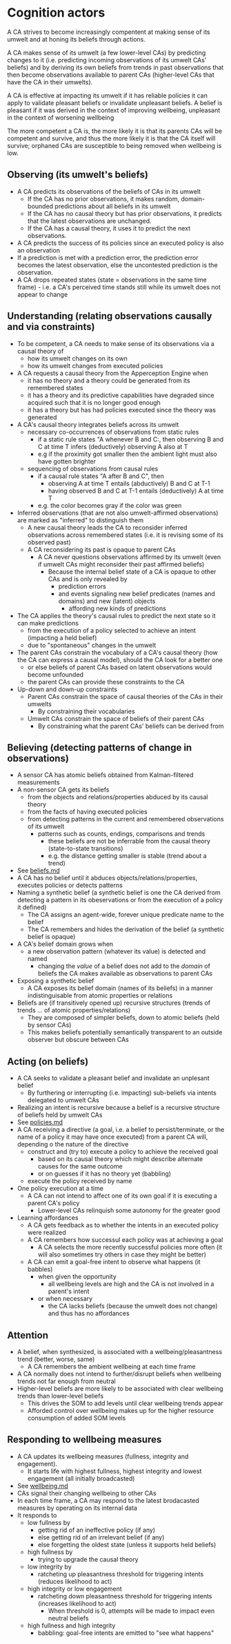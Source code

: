 # Cognition actors

A CA strives to become increasingly compentent at making sense of its umwelt and at honing its beliefs through actions.

A CA makes sense of its umwelt (a few lower-level CAs) by predicting changes to it (i.e. predicting incoming observations of its umwelt CAs' beliefs)
and by deriving its own beliefs from trends in past observations that then become observations available to parent CAs (higher-level CAs that have the CA in their umwelts).

A CA is effective at impacting its umwelt if it has reliable policies it can apply to validate pleasant beliefs or invalidate unpleasant beliefs.
A belief is pleasant if it was derived in the context of improving wellbeing, unpleasant in the context of worsening wellbeing

The more competent a CA is, the more likely it is that its parents CAs will be competent and survive, and thus the more likely it is that the CA itself will survive; orphaned CAs are susceptible to being removed when wellbeing is low.

## Observing (its umwelt's beliefs)

* A CA predicts its observations of the beliefs of CAs in its umwelt
  * If the CA has no prior observations, it makes random, domain-bounded predictions about all beliefs in its umwelt
  * If the CA has no causal theory but has prior observations, it predicts that the latest observations are unchanged.
  * If the CA has a causal theory, it uses it to predict the next observations.
* A CA predicts the success of its policies since an executed policy is also an observation
* If a prediction is met with a prediction error, the prediction error becomes the latest observation, else the uncontested prediction is the observation.
* A CA drops repeated states (state = observations in the same time frame) - i.e. a CA's perceived time stands still while its umwelt does not appear to change

## Understanding (relating observations causally and via constraints)

* To be competent, a CA needs to make sense of its observations via a causal theory of
  * how its umwelt changes on its own
  * how its umwelt changes from executed policies
* A CA requests a causal theory from the Apperception Engine when
  * it has no theory and a theory could be generated from its remembered states
  * it has a theory and its predictive capabilities have degraded since acquired such that it is no longer good enough
  * it has a theory but has had policies executed since the theory was generated
* A CA's causal theory integrates beliefs across its umwelt
  * necessary co-occurrences of observations from static rules
    * if a static rule states "A whenever B and C:, then observing B and C at time T infers (deductively) observing A also at T
    * e.g if the proximity got smaller then the ambient light must also have gotten brighter
  * sequencing of observations from causal rules
    * if a causal rule states "A after B and C", then
      * observing A at time T entails (abductively) B and C at T-1
      * having observed B and C at T-1 entails (deductively) A at time T
    * e.g. the color becomes gray if the color was green
* Inferred observations (that are not also umwelt-affirmed observations) are marked as "inferred" to distinguish them
  * A new causal theory leads the CA to reconsider inferred observations across remembered states (i.e. it is revising some of its observed past)
  * A CA reconsidering its past is opaque to parent CAs
    * A CA never questions observations affirmed by its umwelt (even if umwelt CAs might reconsider their past affirmed beliefs)
      * Because the internal belief state of a CA is opaque to other CAs and is only revealed by
        * prediction errors
        * and events signaling new belief predicates (names and domains) and new (latent) objects
          * affording new kinds of predictions
* The CA applies the theory's causal rules to predict the next state so it can make predictions
  * from the execution of a policy selected to achieve an intent (impacting a held belief)
  * due to "spontaneous" changes in the umwelt
* The parent CAs constrain the vocabulary of a CA's causal theory (how the CA can express a causal model), should the CA look for a better one
  * or else beliefs of parent CAs based on latent observations would become unfounded
  * the parent CAs can provide these constraints to the CA
* Up-down and down-up constraints
  * Parent CAs constrain the space of causal theories of the CAs in their umwelts
    * By constraining their vocabularies
  * Umwelt CAs constrain the space of beliefs of their parent CAs
    * By constraining what the parent CAs' beliefs can be derived from

## Believing (detecting patterns of change in observations)

* A sensor CA has atomic beliefs obtained from Kalman-filtered measurements
* A non-sensor CA gets its beliefs
  * from the objects and relations/properties abduced by its causal theory
  * from the facts of having executed policies
  * from detecting patterns in the current and remembered observations of its umwelt
    * patterns such as counts, endings, comparisons and trends
      * these beliefs are not be inferrable from the causal theory (state-to-state transitions)
      * e.g. the distance getting smaller is stable (trend about a trend)
* See [beliefs.md](./beliefs.md)
* A CA has no belief until it abduces objects/relations/properties, executes policies or detects patterns
* Naming a synthetic belief (a synthetic belief is one the CA derived from detecting a pattern in its obeservations or from the execution of a policy it defined)
  * The CA assigns an agent-wide, forever unique predicate name to the belief
  * The CA remembers and hides the derivation of the belief (a synthetic belief is opaque)
* A CA's belief domain grows when
  * a new observation pattern (whatever its value) is detected and named
    * changing the *value* of a belief does not add to the *domain* of beliefs the CA makes available as observations to parent CAs
* Exposing a synthetic belief
  * A CA exposes its belief domain (names of its beliefs) in a manner indistinguisable from atomic properties or relations
* Beliefs are (if transitively opened up) recursive structures (trends of trends ... of atomic properties/relations)
  * They are composed of simpler beliefs, down to atomic beliefs (held by sensor CAs)
  * This makes beliefs potentially semantically transparent to an outside observer but obscure between CAs

## Acting (on beliefs)

* A CA seeks to validate a pleasant belief and invalidate an unplesant belief
  * By furthering or interrupting (i.e. impacting) sub-beliefs via intents delegated to umwelt CAs
* Realizing an intent is recursive because a belief is a recursive structure of beliefs held by umwelt CAs
* See [policies.md](./policies.md)
* A CA receiving a directive (a goal, i.e. a belief to persist/terminate, or the name of a policy it may have once executed) from a parent CA will, depending o the nature of the directive
  * construct and (try to) execute a policy to achieve the received goal
    * based on its causal theory which might describe alternate causes for the same outcome
    * or on guesses if it has no theory yet (babbling)
  * execute the policy received by name
* One policy execution at a time
  * A CA can not intend to affect one of its own goal if it is executing a parent CA's policy
    * Lower-level CAs relinquish some autonomy for the greater good
* Learning affordances
  * A CA gets feedback as to whether the intents in an executed policy were realized
  * A CA remembers how successul each policy was at achieving a goal
    * A CA selects the more recently successful policies more often (it will also sometimes try others in case they might be better)
  * A CA can emit a goal-free intent to observe what happens (it babbles)
    * when given the opportunity
      * all wellbeing levels are high and the CA is not involved in a parent's intent
    * or when necessary
      * the CA lacks beliefs (because the umwelt does not change) and thus has no affordances

## Attention

* A belief, when synthesized, is associated with a wellbeing/pleasantness trend (better, worse, same)
  * A CA remembers the ambient wellbeing at each time frame
* A CA normally does not intend to further/disrupt beliefs when wellbeing trends not far enough from neutral
* Higher-level beliefs are more likely to be associated with clear wellbeing trends than lower-level beliefs
  * This drives the SOM to add levels until clear wellbeing trends appear
  * Afforded control over wellbeing makes up for the higher resource consumption of added SOM levels

## Responding to wellbeing measures

* A CA updates its wellbeing measures (fullness, integrity and engagement).
  * It starts life with highest fullness, highest integrity and lowest engagement (all initially broadcasted)
* See [wellbeing.md](./wellbeing.md)
* CAs signal their changing wellbeing to other CAs
* In each time frame, a CA may respond to the latest brodacasted measures by operating on its internal data
* It responds to
  * low fullness by
    * getting rid of an ineffective policy (if any)
    * else getting rid of an irrelevant belief (if any)
    * else forgetting the oldest state (unless it supports held beliefs)
  * high fullness by
    * trying to upgrade the causal theory
  * low integrity by
    * ratcheting up pleasantness threshold for triggering intents (reduces likelihood to act)
  * high integrity or low engagement
    * ratcheting down pleasantness threshold for triggering intents (increases likelihood to act)
      * When threshold is 0, attempts will be made to impact even neutral beliefs
  * high fullness and high integrity
    * babbling: goal-free intents are emitted to "see what happens"
